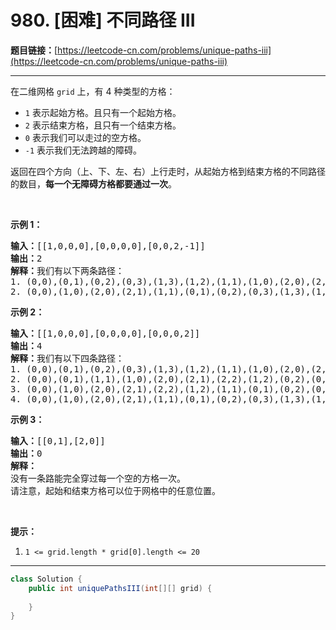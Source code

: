 # 980. [困难] 不同路径 III

**题目链接：**[https://leetcode-cn.com/problems/unique-paths-iii](https://leetcode-cn.com/problems/unique-paths-iii)

---

<div class="content__1Y2H">
 <div class="notranslate">
  <p>在二维网格 <code>grid</code> 上，有 4 种类型的方格：</p> 
  <ul> 
   <li><code>1</code> 表示起始方格。且只有一个起始方格。</li> 
   <li><code>2</code> 表示结束方格，且只有一个结束方格。</li> 
   <li><code>0</code> 表示我们可以走过的空方格。</li> 
   <li><code>-1</code> 表示我们无法跨越的障碍。</li> 
  </ul> 
  <p>返回在四个方向（上、下、左、右）上行走时，从起始方格到结束方格的不同路径的数目，<strong>每一个无障碍方格都要通过一次</strong>。</p> 
  <p>&nbsp;</p> 
  <p><strong>示例 1：</strong></p> 
  <pre class="language-text"><strong>输入：</strong>[[1,0,0,0],[0,0,0,0],[0,0,2,-1]]
<strong>输出：</strong>2
<strong>解释：</strong>我们有以下两条路径：
1. (0,0),(0,1),(0,2),(0,3),(1,3),(1,2),(1,1),(1,0),(2,0),(2,1),(2,2)
2. (0,0),(1,0),(2,0),(2,1),(1,1),(0,1),(0,2),(0,3),(1,3),(1,2),(2,2)</pre> 
  <p><strong>示例 2：</strong></p> 
  <pre class="language-text"><strong>输入：</strong>[[1,0,0,0],[0,0,0,0],[0,0,0,2]]
<strong>输出：</strong>4
<strong>解释：</strong>我们有以下四条路径： 
1. (0,0),(0,1),(0,2),(0,3),(1,3),(1,2),(1,1),(1,0),(2,0),(2,1),(2,2),(2,3)
2. (0,0),(0,1),(1,1),(1,0),(2,0),(2,1),(2,2),(1,2),(0,2),(0,3),(1,3),(2,3)
3. (0,0),(1,0),(2,0),(2,1),(2,2),(1,2),(1,1),(0,1),(0,2),(0,3),(1,3),(2,3)
4. (0,0),(1,0),(2,0),(2,1),(1,1),(0,1),(0,2),(0,3),(1,3),(1,2),(2,2),(2,3)</pre> 
  <p><strong>示例 3：</strong></p> 
  <pre class="language-text"><strong>输入：</strong>[[0,1],[2,0]]
<strong>输出：</strong>0
<strong>解释：</strong>
没有一条路能完全穿过每一个空的方格一次。
请注意，起始和结束方格可以位于网格中的任意位置。
</pre> 
  <p>&nbsp;</p> 
  <p><strong>提示：</strong></p> 
  <ol> 
   <li><code>1 &lt;= grid.length * grid[0].length &lt;= 20</code></li> 
  </ol> 
 </div>
</div>

---

```java
class Solution {
    public int uniquePathsIII(int[][] grid) {
        
    }
}
```